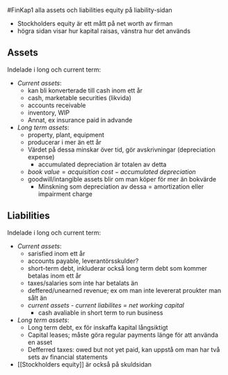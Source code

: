 #FinKap1
alla assets och liabilities
equity på liability-sidan
- Stockholders equity är ett mått på net worth av firman
- högra sidan visar hur kapital raisas, vänstra hur det används

## Assets
Indelade i long och current term:
- *Current assets*:
	- kan bli konverterade till cash inom ett år
	- cash, marketable securities (likvida)
	- accounts receivable
	- inventory, WIP
	- Annat, ex insurance paid in advande
- *Long term assets*:
	- property, plant, equipment
	- producerar i mer än ett år
	- Värdet på dessa minskar över tid, gör avskrivningar (depreciation expense)
		- accumulated depreciation är totalen av detta
	- $book \ value = acquisition \ cost - accumulated \ depreciation$
	- goodwill/intangible assets blir om man köper för mer än bokvärde
		- Minskning som depreciation av dessa = amortization eller impairment charge

## Liabilities
Indelade i long och current term:
- *Current assets*:
	- sarisfied inom ett år
	- accounts payable, leverantörsskulder?
	- short-term debt, inkluderar också long term debt som kommer betalas inom ett år
	- taxes/salaries som inte har betalats än
	- deffered/unearned revenue; ex om man inte levererat proukter man sålt än
	- *current assets - current liabilites = net working capital*
		- cash avaliable in short term to run business
- *Long term assets*:
	- Long term debt, ex för inskaffa kapital långsiktigt
	- Capital leases; måste göra regular payments länge för att använda en asset
	- Defferred taxes: owed but not yet paid, kan uppstå om man har två sets av financial statements
- [[Stockholders equity]] är också på skuldsidan